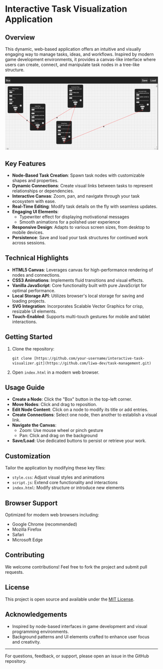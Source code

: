 # Interactive Task Visualization Application

## Overview

This dynamic, web-based application offers an intuitive and visually engaging way to manage tasks, ideas, and workflows. Inspired by modern game development environments, it provides a canvas-like interface where users can create, connect, and manipulate task nodes in a tree-like structure.

![Application Interface](imgs/face1.png)

## Key Features

- **Node-Based Task Creation**: Spawn task nodes with customizable shapes and properties.
- **Dynamic Connections**: Create visual links between tasks to represent relationships or dependencies.
- **Interactive Canvas**: Zoom, pan, and navigate through your task ecosystem with ease.
- **Real-Time Editing**: Modify task details on the fly with seamless updates.
- **Engaging UI Elements**: 
  - Typewriter effect for displaying motivational messages
  - Smooth animations for a polished user experience
- **Responsive Design**: Adapts to various screen sizes, from desktop to mobile devices.
- **Persistence**: Save and load your task structures for continued work across sessions.

## Technical Highlights

- **HTML5 Canvas**: Leverages canvas for high-performance rendering of nodes and connections.
- **CSS3 Animations**: Implements fluid transitions and visual effects.
- **Vanilla JavaScript**: Core functionality built with pure JavaScript for optimal performance.
- **Local Storage API**: Utilizes browser's local storage for saving and loading projects.
- **SVG Integration**: Incorporates Scalable Vector Graphics for crisp, resizable UI elements.
- **Touch-Enabled**: Supports multi-touch gestures for mobile and tablet interactions.

## Getting Started

1. Clone the repository:
   ```
   git clone [https://github.com/your-username/interactive-task-visualizer.git](https://github.com/liwa-dev/task-management.git)
   ```
2. Open `index.html` in a modern web browser.

## Usage Guide

- **Create a Node**: Click the "Box" button in the top-left corner.
- **Move Nodes**: Click and drag to reposition.
- **Edit Node Content**: Click on a node to modify its title or add entries.
- **Create Connections**: Select one node, then another to establish a visual link.
- **Navigate the Canvas**: 
  - Zoom: Use mouse wheel or pinch gesture
  - Pan: Click and drag on the background
- **Save/Load**: Use dedicated buttons to persist or retrieve your work.

## Customization

Tailor the application by modifying these key files:
- `style.css`: Adjust visual styles and animations
- `script.js`: Extend core functionality and interactions
- `index.html`: Modify structure or introduce new elements

## Browser Support

Optimized for modern web browsers including:
- Google Chrome (recommended)
- Mozilla Firefox
- Safari
- Microsoft Edge

## Contributing

We welcome contributions! Feel free to fork the project and submit pull requests.

## License

This project is open source and available under the [MIT License](LICENSE).

## Acknowledgements

- Inspired by node-based interfaces in game development and visual programming environments.
- Background patterns and UI elements crafted to enhance user focus and creativity.

---

For questions, feedback, or support, please open an issue in the GitHub repository.
